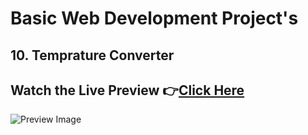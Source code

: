 # Basic Web Development Project's

## 10. Temprature Converter

## Watch the Live Preview 👉[Click Here]()
![Preview Image](https://github.com/SorcererChiragsingh/Web-Development-Projects/blob/main/10-Temperature_Converter/preview.png)

